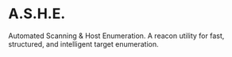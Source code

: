 # A.S.H.E.
Automated Scanning &amp; Host Enumeration. A reacon utility for fast, structured, and intelligent target enumeration.
